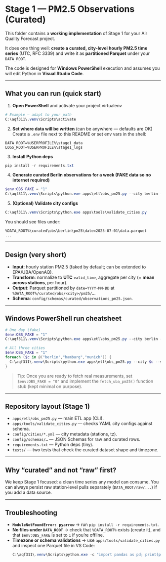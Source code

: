# Stage 1 — PM2.5 Observations (Curated)

This folder contains a **working implementation** of Stage 1 for your Air Quality Forecast project.

It does one thing well: **create a curated, city‑level hourly PM2.5 time series** (UTC, RFC 3339) and write it as **partitioned Parquet** under your `DATA_ROOT`.

The code is designed for **Windows PowerShell** execution and assumes you will edit Python in **Visual Studio Code**.

---

## What you can run (quick start)

1) **Open PowerShell** and activate your project virtualenv  
```powershell
# Example — adapt to your path
C:\aqf311\.venv\Scripts\activate
```

2) **Set where data will be written** (can be anywhere — defaults are OK)  
Create a `.env` file next to this README or set env vars in the shell:

```
DATA_ROOT=%USERPROFILE%\stage1_data
LOGS_ROOT=%USERPROFILE%\stage1_logs
```

3) **Install Python deps**
```powershell
pip install -r requirements.txt
```

4) **Generate curated Berlin observations for a week (FAKE data so no internet required)**
```powershell
$env:OBS_FAKE = "1"
C:\aqf311\.venv\Scripts\python.exe apps\etl\obs_pm25.py --city berlin --since 2025-07-01 --until 2025-07-07
```

5) **(Optional) Validate city configs**
```powershell
C:\aqf311\.venv\Scripts\python.exe apps\tools\validate_cities.py
```

You should see files under:

```
%DATA_ROOT%\curated\obs\berlin\pm25\date=2025-07-01\data.parquet
...
```

---

## Design (very short)

- **Input**: hourly station PM2.5 (faked by default; can be extended to EPA/UBA/OpenAQ).  
- **Transform**: normalize to **UTC** `valid_time`, aggregate per city (= **mean across stations**, per hour).  
- **Output**: Parquet partitioned by `date=YYYY-MM-DD` at `%DATA_ROOT%/curated/obs/<city>/pm25/…`.  
- **Schema**: `config/schemas/curated/observations_pm25.json`.

---

## Windows PowerShell run cheatsheet

```powershell
# One day (fake)
$env:OBS_FAKE = "1"
C:\aqf311\.venv\Scripts\python.exe apps\etl\obs_pm25.py --city berlin --since 2025-07-01 --until 2025-07-01

# All three cities
$env:OBS_FAKE = "1"
foreach ($c in @("berlin","hamburg","munich")) {
  C:\aqf311\.venv\Scripts\python.exe apps\etl\obs_pm25.py --city $c --since 2025-07-01 --until 2025-07-07
}
```

> Tip: Once you are ready to fetch real measurements, set `$env:OBS_FAKE = "0"` and implement the `fetch_uba_pm25()` function stub (kept minimal on purpose).

---

## Repository layout (Stage 1)

- `apps/etl/obs_pm25.py` — main ETL app (CLI).  
- `apps/tools/validate_cities.py` — checks YAML city configs against schema.  
- `config/cities/*.yml` — city metadata (stations, tz).  
- `config/schemas/…` — JSON Schemas for raw and curated rows.  
- `requirements.txt` — Python deps (tiny).  
- `tests/` — two tests that check the curated dataset shape and timezone.  

---

## Why “curated” and not “raw” first?

We keep Stage 1 focused: a clean time series any model can consume. You can always persist raw station‑level pulls separately (`DATA_ROOT/raw/...`) if you add a data source.

---

## Troubleshooting

- **`ModuleNotFoundError: pyarrow`** → run `pip install -r requirements.txt`.  
- **No files under `DATA_ROOT`** → check that `%DATA_ROOT%` exists (create it), and that `$env:OBS_FAKE` is set to `1` if you’re offline.  
- **Timezone or schema validations** → use `apps/tools/validate_cities.py` and inspect one Parquet file in VS Code:  
  ```powershell
  C:\aqf311\.venv\Scripts\python.exe -c "import pandas as pd; print(pd.read_parquet(r'%USERPROFILE%\stage1_data\curated\obs\berlin\pm25\date=2025-07-01\data.parquet').head())"
  ```

